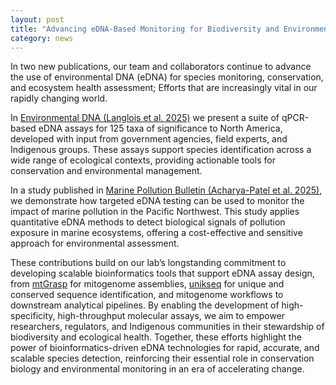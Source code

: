 ```yaml
---  
layout: post  
title: "Advancing eDNA-Based Monitoring for Biodiversity and Environmental Health"
category: news  
---  
```


In two new publications, our team and collaborators continue to advance the use of environmental DNA (eDNA) for species monitoring, conservation, and ecosystem health assessment; Efforts that are increasingly vital in our rapidly changing world.

In [Environmental DNA (Langlois et al. 2025)](https://doi.org/10.1002/edn3.70139) we present a suite of qPCR-based eDNA assays for 125 taxa of significance to North America, developed with input from government agencies, field experts, and Indigenous groups. These assays support species identification across a wide range of ecological contexts, providing actionable tools for conservation and environmental management.

In a study published in [Marine Pollution Bulletin (Acharya-Patel et al. 2025)](https://doi.org/10.1016/j.marpolbul.2025.118036), we demonstrate how targeted eDNA testing can be used to monitor the impact of marine pollution in the Pacific Northwest. This study applies quantitative eDNA methods to detect biological signals of pollution exposure in marine ecosystems, offering a cost-effective and sensitive approach for environmental assessment.

These contributions build on our lab’s longstanding commitment to developing scalable bioinformatics tools that support eDNA assay design, from [mtGrasp](https://www.github.com/bcgsc/mtgrasp) for mitogenome assemblies, [unikseq](https://www.github.com/bcgsc/unikseq) for unique and conserved sequence identification, and mitogenome workflows to downstream analytical pipelines. By enabling the development of high-specificity, high-throughput molecular assays, we aim to empower researchers, regulators, and Indigenous communities in their stewardship of biodiversity and ecological health. Together, these efforts highlight the power of bioinformatics-driven eDNA technologies for rapid, accurate, and scalable species detection, reinforcing their essential role in conservation biology and environmental monitoring in an era of accelerating change.
